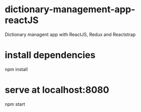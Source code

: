 # dictionary-management-app-reactJS
Dictionary managent app with ReactJS, Redux and Reactstrap


# install dependencies
npm install

# serve at localhost:8080
npm start
